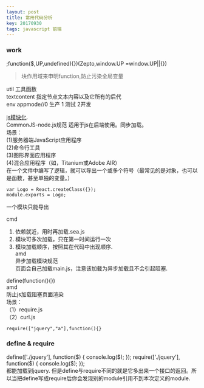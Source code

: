 ```yaml
---
layout: post
title: 常用代码分析
key: 20170930
tags: javascript 前端
---
```

### work
 ;function($,UP,undefined){})(Zepto,window.UP =window.UP||{})
 > 块作用域来申明function,防止污染全局变量
 
 
 util 工具函数  
 textcontent 指定节点文本内容以及它所有的后代     
 env appmode//0 生产 1 测试 2开发
 
 [js模块化](https://www.cnblogs.com/chenguangliang/p/5856701.html).   
 CommonJS-node.js规范 
 适用于js在后端使用。同步加载。  
 场景：    
(1)服务器端JavaScript应用程序   
(2)命令行工具   
(3)图形界面应用程序   
(4)混合应用程序（如，Titanium或Adobe AIR）  
 在一个文件中编写了逻辑，就可以导出一个或多个符号（最常见的是对象，也可以是函数，甚至单独的变量。）    
 
 ```
 var Logo = React.createClass({});
 module.exports = Logo;
 
 ``` 
 一个模块只能导出
 
 cmd   
1.  依赖就近，用时再加载.sea.js  
2.  模块可多次加载，只在第一时间运行一次   
3.  模块加载顺序，按照其在代码中出现顺序.  
amd    
异步加载模块规范  
页面会自己加载main.js，注意该加载为异步加载且不会引起阻塞. 
 
 define(function(){})   
 amd    
 防止js加载阻塞页面渲染  
场景：  
（1）require.js    
（2）curl.js     
 
  ```
 require(["jquery","a"],function(){}   
  ``` 
  
  
    
### define & require

define(['./jquery'], function($) { console.log($); });  
require(['./jquery'], function($) { console.log($); });  
都能加载到jquery. 但是define与require不同的就是它多出来一个接口的返回。所以当把define写成require后你会发现别的module引用不到本次定义的module.  





 				 	